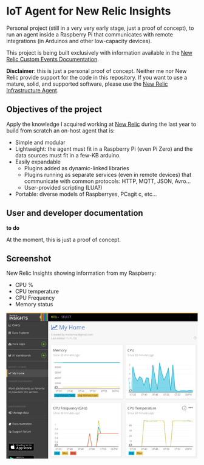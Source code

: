 # IoT Agent for New Relic Insights

Personal project (still in a very very early stage, just a proof of concept), to run an agent inside
a Raspberry Pi that communicates with remote integrations (in Arduinos and other low-capacity devices).

This project is being built exclusively with information available in the [New Relic Custom Events
Documentation](https://docs.newrelic.com/docs/insights/insights-data-sources/custom-data/send-custom-events-event-api).

**Disclaimer**: this is just a personal proof of concept. Neither me nor New Relic provide support
for the code in this repository. If you want to use a mature, solid, and supported software, please
use the [New Relic Infrastructure Agent](https://docs.newrelic.com/docs/infrastructure/new-relic-infrastructure).

## Objectives of the project

Apply the knowledge I acquired working at [New Relic](http://www.newrelic.com) during the last year
to build from scratch an on-host agent that is:

* Simple and modular
* Lightweight: the agent must fit in a Raspberry Pi (even Pi Zero) and the data sources must fit in
  a few-KB arduino.
* Easily expandable
    - Plugins added as dynamic-linked libraries
    - Plugins running as separate services (even in remote devices) that communicate with common
      protocols: HTTP, MQTT, JSON, Avro...
    - User-provided scripting (LUA?)
* Portable: diverse models of Raspberryes, PCsgit c, etc...

## User and developer documentation

**to do**

At the moment, this is just a proof of concept.

## Screenshot

New Relic Insights showing information from my Raspberry:

* CPU %
* CPU temperature
* CPU Frequency
* Memory status

![screenshot](./sshot.png)